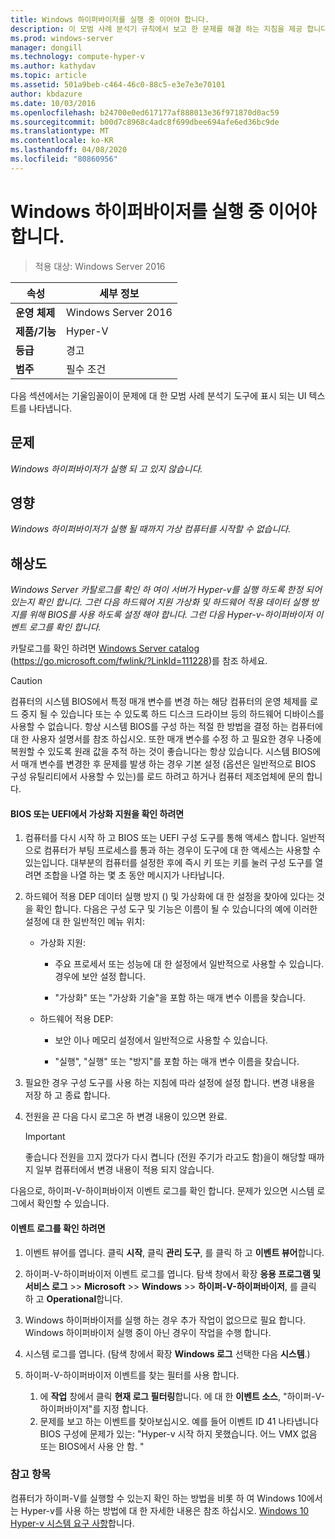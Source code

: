 ```yaml
---
title: Windows 하이퍼바이저를 실행 중 이어야 합니다.
description: 이 모범 사례 분석기 규칙에서 보고 한 문제를 해결 하는 지침을 제공 합니다.
ms.prod: windows-server
manager: dongill
ms.technology: compute-hyper-v
ms.author: kathydav
ms.topic: article
ms.assetid: 501a9beb-c464-46c0-88c5-e3e7e3e70101
author: kbdazure
ms.date: 10/03/2016
ms.openlocfilehash: b24700e0ed617177af888013e36f971870d0ac59
ms.sourcegitcommit: b00d7c8968c4adc8f699dbee694afe6ed36bc9de
ms.translationtype: MT
ms.contentlocale: ko-KR
ms.lasthandoff: 04/08/2020
ms.locfileid: "80860956"
---
```

# <a name="windows-hypervisor-must-be-running"></a>Windows 하이퍼바이저를 실행 중 이어야 합니다.

>적용 대상: Windows Server 2016
  
|속성|세부 정보|  
|-|-|  
|**운영 체제**|Windows Server 2016|  
|**제품/기능**|Hyper-V|  
|**등급**|경고|  
|**범주**|필수 조건|  
  
다음 섹션에서는 기울임꼴이이 문제에 대 한 모범 사례 분석기 도구에 표시 되는 UI 텍스트를 나타냅니다.  
  
## <a name="issue"></a>문제  
  
*Windows 하이퍼바이저가 실행 되 고 있지 않습니다.*  
  
## <a name="impact"></a>영향  
  
*Windows 하이퍼바이저가 실행 될 때까지 가상 컴퓨터를 시작할 수 없습니다.*  
  
## <a name="resolution"></a>해상도  
  
*Windows Server 카탈로그를 확인 하 여이 서버가 Hyper-v를 실행 하도록 한정 되어 있는지 확인 합니다. 그런 다음 하드웨어 지원 가상화 및 하드웨어 적용 데이터 실행 방지를 위해 BIOS를 사용 하도록 설정 해야 합니다. 그런 다음 Hyper-v-하이퍼바이저 이벤트 로그를 확인 합니다.*  
  
카탈로그를 확인 하려면 [Windows Server catalog](https://go.microsoft.com/fwlink/?LinkId=111228) (https://go.microsoft.com/fwlink/?LinkId=111228)를 참조 하세요.  
  
> [!CAUTION]  
> 컴퓨터의 시스템 BIOS에서 특정 매개 변수를 변경 하는 해당 컴퓨터의 운영 체제를 로드 중지 될 수 있습니다 또는 수 있도록 하드 디스크 드라이브 등의 하드웨어 디바이스를 사용할 수 없습니다. 항상 시스템 BIOS를 구성 하는 적절 한 방법을 결정 하는 컴퓨터에 대 한 사용자 설명서를 참조 하십시오. 또한 매개 변수를 수정 하 고 필요한 경우 나중에 복원할 수 있도록 원래 값을 추적 하는 것이 좋습니다는 항상 있습니다. 시스템 BIOS에서 매개 변수를 변경한 후 문제를 발생 하는 경우 기본 설정 (옵션은 일반적으로 BIOS 구성 유틸리티에서 사용할 수 있는)를 로드 하려고 하거나 컴퓨터 제조업체에 문의 합니다.  
  
#### <a name="to-verify-virtualization-support-in-the-bios-or-uefi"></a>BIOS 또는 UEFI에서 가상화 지원을 확인 하려면  
  
1.  컴퓨터를 다시 시작 하 고 BIOS 또는 UEFI 구성 도구를 통해 액세스 합니다. 일반적으로 컴퓨터가 부팅 프로세스를 통과 하는 경우이 도구에 대 한 액세스는 사용할 수 있는입니다. 대부분의 컴퓨터를 설정한 후에 즉시 키 또는 키를 눌러 구성 도구를 열려면 조합을 나열 하는 몇 초 동안 메시지가 나타납니다.  
  
2.  하드웨어 적용 DEP 데이터 실행 방지 () 및 가상화에 대 한 설정을 찾아에 있다는 것을 확인 합니다. 다음은 구성 도구 및 기능은 이름이 될 수 있습니다의 예에 이러한 설정에 대 한 일반적인 메뉴 위치:  
  
    -   가상화 지원:  
  
        -   주요 프로세서 또는 성능에 대 한 설정에서 일반적으로 사용할 수 있습니다. 경우에 보안 설정 합니다.  
  
        -   "가상화" 또는 "가상화 기술"을 포함 하는 매개 변수 이름을 찾습니다.  
  
    -   하드웨어 적용 DEP:  
  
        -   보안 이나 메모리 설정에서 일반적으로 사용할 수 있습니다.  
  
        -   "실행", "실행" 또는 "방지"를 포함 하는 매개 변수 이름을 찾습니다.  
  
3.  필요한 경우 구성 도구를 사용 하는 지침에 따라 설정에 설정 합니다. 변경 내용을 저장 하 고 종료 합니다.  
  
4.  전원을 끈 다음 다시 로그온 하 변경 내용이 있으면 완료.  
  
    > [!IMPORTANT]  
    > 좋습니다 전원을 끄지 껐다가 다시 켭니다 (전원 주기가 라고도 함)을이 해당할 때까지 일부 컴퓨터에서 변경 내용이 적용 되지 않습니다.  
  
다음으로, 하이퍼-V-하이퍼바이저 이벤트 로그를 확인 합니다. 문제가 있으면 시스템 로그에서 확인할 수 있습니다.  
  
#### <a name="to-check-the-event-logs"></a>이벤트 로그를 확인 하려면  
  
1.  이벤트 뷰어를 엽니다. 클릭 **시작**, 클릭 **관리 도구**, 를 클릭 하 고 **이벤트 뷰어**합니다.  
  
2.  하이퍼-V-하이퍼바이저 이벤트 로그를 엽니다. 탐색 창에서 확장 **응용 프로그램 및 서비스 로그** >> **Microsoft** >> **Windows** >> **하이퍼-V-하이퍼바이저**, 를 클릭 하 고 **Operational**합니다.  
  
3.  Windows 하이퍼바이저를 실행 하는 경우 추가 작업이 없으므로 필요 합니다. Windows 하이퍼바이저 실행 중이 아닌 경우이 작업을 수행 합니다.  
  
4.  시스템 로그를 엽니다. (탐색 창에서 확장 **Windows 로그** 선택한 다음 **시스템**.)  
  
5.  하이퍼-V-하이퍼바이저 이벤트를 찾는 필터를 사용 합니다.   
    1. 에 **작업** 창에서 클릭 **현재 로그 필터링**합니다. 에 대 한 **이벤트 소스**, "하이퍼-V-하이퍼바이저"를 지정 합니다.   
    2. 문제를 보고 하는 이벤트를 찾아보십시오. 예를 들어 이벤트 ID 41 나타냅니다 BIOS 구성에 문제가 있는: "Hyper-v 시작 하지 못했습니다. 어느 VMX 없음 또는 BIOS에서 사용 안 함. "  
  
### <a name="see-also"></a>참고 항목  
컴퓨터가 하이퍼-V를 실행할 수 있는지 확인 하는 방법을 비롯 하 여 Windows 10에서는 Hyper-v를 사용 하는 방법에 대 한 자세한 내용은 참조 하십시오. [Windows 10 Hyper-v 시스템 요구 사항](https://msdn.microsoft.com/virtualization/hyperv_on_windows/quick_start/walkthrough_compatibility)합니다. 


